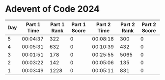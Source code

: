 # Adevent of Code 2024
| Day | Part 1 Time | Part 1 Rank | Part 1 Score | Part 2 Time | Part 2 Rank | Part 2 Score |
|-----|-------------|-------------|--------------|-------------|-------------|--------------|
|  5  | 00:04:37    | 322         | 0            | 00:08:18    | 300         | 0            |
|  4  | 00:05:31    | 632         | 0            | 00:10:39    | 432         | 0            |
|  3  | 00:01:51    | 178         | 0            | 00:25:55    | 5065        | 0            |
|  2  | 00:03:22    | 142         | 0            | 00:05:06    | 135         | 0            |
|  1  | 00:03:49    | 1228        | 0            | 00:05:11    | 831         | 0            |